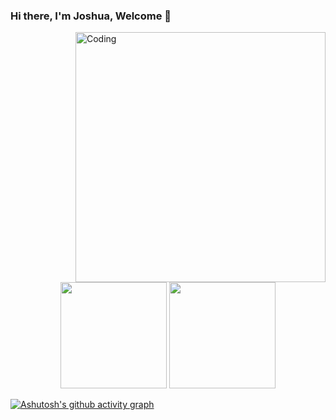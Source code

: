 
### Hi there, I'm Joshua, Welcome 👋

<!--
**chenqiang19/chenqiang19** is a ✨ _special_ ✨ repository because its `README.md` (this file) appears on your GitHub profile.

Here are some ideas to get you started:

- 🔭 I’m currently working on ...
- 🌱 I’m currently learning ...
- 👯 I’m looking to collaborate on ...
- 🤔 I’m looking for help with ...
- 💬 Ask me about ...
- 📫 How to reach me: ...
- 😄 Pronouns: ...
- ⚡ Fun fact: ...
-->
<img align="right" alt="Coding" width="400" src="https://cn.bing.com/images/search?view=detailV2&ccid=LEH5tUEQ&id=9A56EBEDA2ED706CA061C9CCA9A1E67B7B85CF76&thid=OIP.LEH5tUEQReWe8Iu-UEV3PgHaFj&mediaurl=https%3a%2f%2fwww.sarvika.com%2fwp-content%2fuploads%2f2021%2f03%2fBackend-Developer-Python-GIF-Dribble.gif&exph=600&expw=800&q=people+coding+computer+GIF&simid=607996129248177851&FORM=IRPRST&ck=2A94389394914F3F294007A7885AE40B&selectedIndex=28&ajaxhist=0&ajaxserp=0">

<div align="center">
	<span>  </span>
		<img height="170px" src="https://github-readme-stats.vercel.app/api?username=chenqiang19" /><span>  </span><img height="170px" src="https://github-readme-stats.vercel.app/api/top-langs/?username=chenqiang19&layout=compact&langs_count=8" />
	<span>  </span>
</div>

[![Ashutosh's github activity graph](https://github-readme-activity-graph.cyclic.app/graph?username=chenqiang19&theme=dracula)](https://github.com/ashutosh00710/github-readme-activity-graph)
